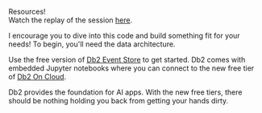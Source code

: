 Resources!  
Watch the replay of the session [here](https://ibm.co/builtfordevsLIVE).

I encourage you to dive into this code and build something fit for your needs!  To begin, you'll need the data architecture.

Use the free version of [Db2 Event Store](https://ibm.co/2HrSHLG) to get started.  Db2 comes with embedded Jupyter notebooks where you can connect to the new free tier of [Db2 On Cloud](https://ibm.co/2HrSHLG).

Db2 provides the foundation for AI apps. With the new free tiers, there should be nothing holding you back from getting your hands dirty. 
